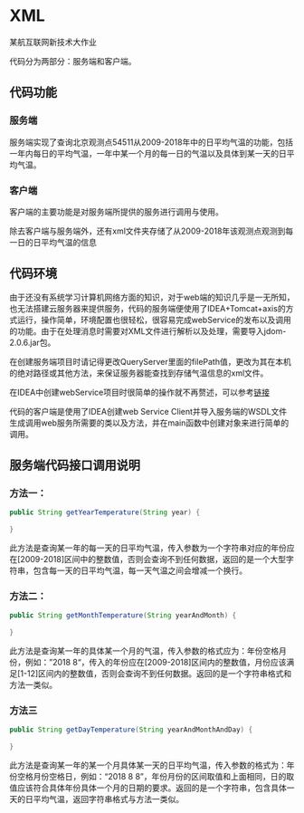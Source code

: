 # XML
某航互联网新技术大作业



代码分为两部分：服务端和客户端。

## 代码功能

### 服务端

服务端实现了查询北京观测点54511从2009-2018年中的日平均气温的功能，包括一年内每日的平均气温，一年中某一个月的每一日的气温以及具体到某一天的日平均气温。

### 客户端

客户端的主要功能是对服务端所提供的服务进行调用与使用。

除去客户端与服务端外，还有xml文件夹存储了从2009-2018年该观测点观测到每一日的日平均气温的信息

## 代码环境

由于还没有系统学习计算机网络方面的知识，对于web端的知识几乎是一无所知，也无法搭建云服务器来提供服务，代码的服务端便使用了IDEA+Tomcat+axis的方式运行，操作简单，环境配置也很轻松，很容易完成webService的发布以及调用的功能。由于在处理消息时需要对XML文件进行解析以及处理，需要导入jdom-2.0.6.jar包。

在创建服务端项目时请记得更改QueryServer里面的filePath值，更改为其在本机的绝对路径或其他方法，来保证服务器能查找到存储气温信息的xml文件。

在IDEA中创建webService项目时很简单的操作就不再赘述，可以参考<a href="https://blog.csdn.net/qq_35489188/article/details/52997014?utm_source=blogxgwz3&utm_medium=distribute.pc_relevant.none-task-blog-title-7&spm=1001.2101.3001.4242">链接</a>

代码的客户端是使用了IDEA创建web Service Client并导入服务端的WSDL文件生成调用web服务所需要的类以及方法，并在main函数中创建对象来进行简单的调用。

## 服务端代码接口调用说明

### 方法一：

```java
public String getYearTemperature(String year) {
    
}
```

此方法是查询某一年的每一天的日平均气温，传入参数为一个字符串对应的年份应在[2009-2018]区间中的整数值，否则会查询不到任何数据，返回的是一个大型字符串，包含每一天的日平均气温，每一天气温之间会增减一个换行。

### 方法二：

```java
public String getMonthTemperature(String yearAndMonth) {
    
}
```

此方法是查询某一年的具体某一个月的气温，传入参数的格式应为：年份空格月份，例如：”2018 8“，传入的年份应在[2009-2018]区间内的整数值，月份应该满足[1-12]区间内的整数值，否则会查询不到任何数据。返回的是一个字符串格式和方法一类似。

### 方法三

```java
public String getDayTemperature(String yearAndMonthAndDay) {
    
}
```

此方法是查询某一年的某一个月具体某一天的日平均气温，传入参数的格式为：年份空格月份空格日，例如：“2018 8 8”，年份月份的区间取值和上面相同，日的取值应该符合具体年份具体一个月的日期的要求。返回的是一个字符串，包含具体一天的日平均气温，返回字符串格式与方法一类似。



